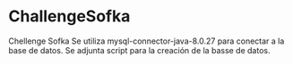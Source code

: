# ChallengeSofka
Chellenge Sofka
Se utiliza mysql-connector-java-8.0.27 para conectar a la base de datos.
Se adjunta script para la creación de la basse de datos.
